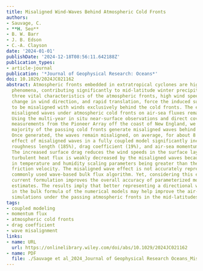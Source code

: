 ```yaml
---
title: Misaligned Wind-Waves Behind Atmospheric Cold Fronts
authors:
- Sauvage, C. 
- **H. Seo**
- B. W. Barr
- J. B. Edson
- C.-A. Clayson
date: '2024-01-01'
publishDate: '2024-12-18T08:56:11.642188Z'
publication_types:
- article-journal
publication: '*Journal of Geophysical Research: Oceans*'
doi: 10.1029/2024JC021162
abstract: Atmospheric fronts embedded in extratropical cyclones are high-impact weather
  phenomena, contributing significantly to mid-latitude winter precipitation. The
  three vital characteristics of the atmospheric fronts, high wind speeds, abrupt
  change in wind direction, and rapid translation, force the induced surface waves
  to be misaligned with winds exclusively behind the cold fronts. The effects of the
  misaligned waves under atmospheric cold fronts on air-sea fluxes remain undocumented.
  Using the multi-year in situ near-surface observations and direct covariance flux
  measurements from the Pioneer Array off the coast of New England, we find that the
  majority of the passing cold fronts generate misaligned waves behind the cold front.
  Once generated, the waves remain misaligned, on average, for about 8 hr. The parameterized
  effect of misaligned waves in a fully coupled model significantly increases the
  roughness length (185%), drag coefficient (19%), and air-sea momentum flux (11%).
  The increased surface drag reduces the wind speeds in the surface layer. The upward
  turbulent heat flux is weakly decreased by the misaligned waves because of the decrease
  in temperature and humidity scaling parameters being greater than the increase in
  friction velocity. The misaligned wave effect is not accurately represented in a
  commonly used wave-based bulk flux algorithm. Yet, considering this effect in the
  current formulation improves the overall accuracy of parameterized momentum flux
  estimates. The results imply that better representing a directional wind-wave coupling
  in the bulk formula of the numerical models may help improve the air-sea interaction
  simulations under the passing atmospheric fronts in the mid-latitudes.
tags:
- coupled modeling
- momentum flux
- atmospheric cold fronts
- drag coefficient
- wave misalignment
links:
- name: URL
  url: https://onlinelibrary.wiley.com/doi/abs/10.1029/2024JC021162
- name: PDF
  file: ./Sauvage et al_2024_Journal of Geophysical Research Oceans_Misaligned Wind‐Waves Behind Atmospheric Cold Fronts.pdf
---
```

